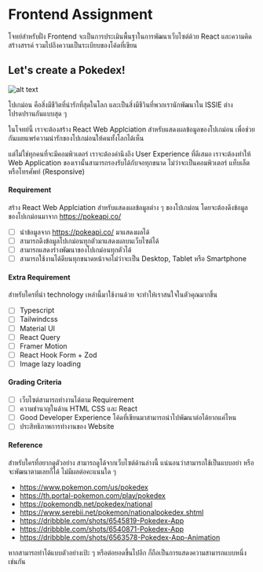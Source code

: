 # Frontend Assignment

โจทย์สำหรับฝั่ง Frontend จะเป็นการประเมินพื้นฐาในการพัฒนาเว็บไซต์ด้วย React และความคิดสร้างสรรค์ รวมไปถึงความเป็นระเบียบของโค้ดที่เขียน

## Let's create a Pokedex!

![alt text](pokedex.webp)

โปเกม่อน คือสิ่งมีชีวิตที่น่ารักที่สุดในโลก และเป็นสิ่งมีชีวินที่พวกเรานักพัฒนาใน ISSIE ต่างโปรดปรานกันแบบสุด ๆ

ในโจทย์นี้ เราจะต้องสร้าง React Web Applciation สำหรับแสดงผลข้อมูลของโปเกม่อน เพื่อช่วยกันเผยแพร่ความน่ารักของโปเกม่อนให้คนทั้งโลกได้เห็น

แต่ไม่ใช่ทุกคนที่จะมีคอมพิวเตอร์ เราจะต้องคำนึงถึง User Experience ที่ดีเสมอ เราจะต้องทำให้ Web Application ของเรานั้นสามารถรองรับได้กับจอทุกขนาด ไม่ว่าจะเป็นคอมพิวเตอร์ แท็บเล็ต หรือโทรศัพท์ (Responsive)

#### Requirement

สร้าง​ React Web Applciation สำหรับแสดงผลข้อมูลต่าง ๆ ของโปเกม่อน โดยจะต้องดึงข้อมูลของโปเกม่อนมาจาก https://pokeapi.co/

- [ ] นำข้อมูลจาก https://pokeapi.co/ มาแสดงผลได้
- [ ] สามารถดึงข้อมูลโปเกม่อนทุกตัวมาแสดงผลบนเว็บไซต์ได้
- [ ] สามารถแสดงร่างพัฒนาของโปเกม่อนทุกตัวได้
- [ ] สามารถใช้งานได้ดีบนทุกขนาดหน้าจอไม่ว่าจะเป็น Desktop, Tablet หรือ Smartphone

#### Extra Requirement

สำหรับใครที่นำ technology เหล่านี้มาใช้งานด้วย จะทำให้เราสนใจในตัวคุณมากขึ้น

- [ ] Typescript
- [ ] Tailwindcss
- [ ] Material UI
- [ ] React Query
- [ ] Framer Motion
- [ ] React Hook Form + Zod
- [ ] Image lazy loading

#### Grading Criteria

- [ ] เว็บไซต์สามารถทำงานได้ตาม Requirement
- [ ] ความชำนาญในด้าน HTML CSS และ React
- [ ] Good Developer Experience โค้ดที่เขียนมาสามารถนำไปพัฒนาต่อได้ยากแค่ไหน
- [ ] ประสิทธิภาพการทำงานของ Website

#### Reference

สำหรับใครที่อยากดูตัวอย่าง สามารถดูได้จากเว็บไซต์ด้านล่างนี้ แน่นอนว่าสามารถใช้เป็นแบบอย่า หรือจะพัฒนาตามเลยก็ได้ ไม่มีผลต่อคะแนนใด ๆ

- https://www.pokemon.com/us/pokedex
- https://th.portal-pokemon.com/play/pokedex
- https://pokemondb.net/pokedex/national
- https://www.serebii.net/pokemon/nationalpokedex.shtml
- https://dribbble.com/shots/6545819-Pokedex-App
- https://dribbble.com/shots/6540871-Pokedex-App
- https://dribbble.com/shots/6563578-Pokedex-App-Animation

หากสามารถทำได้แบบตัวอย่างเป้ะ ๆ หรือต่อยอดขึ้นไปอีก ก็ถือเป็นการแสดงความสามารถแบบหนึ่งเช่นกัน
